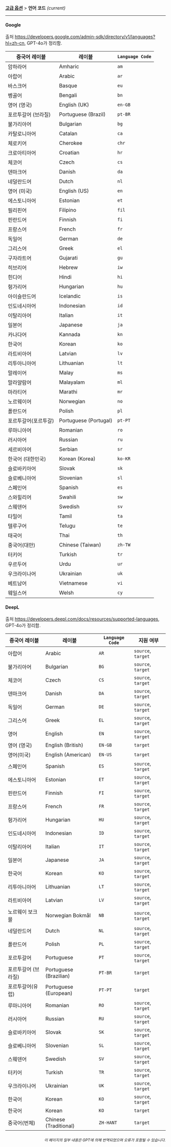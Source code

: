[**고급 옵션**](./introduction.md) > **언어 코드** _(current)_

---

#### Google

출처 <https://developers.google.com/admin-sdk/directory/v1/languages?hl=zh-cn>, GPT-4o가 정리함.

| 중국어 레이블 | 레이블 | `Language Code` |
| --- | --- | --- |
| 암하라어 | Amharic | `am` |
| 아랍어 | Arabic | `ar` |
| 바스크어 | Basque | `eu` |
| 벵골어 | Bengali | `bn` |
| 영어 (영국) | English (UK) | `en-GB` |
| 포르투갈어 (브라질) | Portuguese (Brazil) | `pt-BR` |
| 불가리아어 | Bulgarian | `bg` |
| 카탈로니아어 | Catalan | `ca` |
| 체로키어 | Cherokee | `chr` |
| 크로아티아어 | Croatian | `hr` |
| 체코어 | Czech | `cs` |
| 덴마크어 | Danish | `da` |
| 네덜란드어 | Dutch | `nl` |
| 영어 (미국) | English (US) | `en` |
| 에스토니아어 | Estonian | `et` |
| 필리핀어 | Filipino | `fil` |
| 핀란드어 | Finnish | `fi` |
| 프랑스어 | French | `fr` |
| 독일어 | German | `de` |
| 그리스어 | Greek | `el` |
| 구자라트어 | Gujarati | `gu` |
| 히브리어 | Hebrew | `iw` |
| 힌디어 | Hindi | `hi` |
| 헝가리어 | Hungarian | `hu` |
| 아이슬란드어 | Icelandic | `is` |
| 인도네시아어 | Indonesian | `id` |
| 이탈리아어 | Italian | `it` |
| 일본어 | Japanese | `ja` |
| 카나다어 | Kannada | `kn` |
| 한국어 | Korean | `ko` |
| 라트비아어 | Latvian | `lv` |
| 리투아니아어 | Lithuanian | `lt` |
| 말레이어 | Malay | `ms` |
| 말라얄람어 | Malayalam | `ml` |
| 마라티어 | Marathi | `mr` |
| 노르웨이어 | Norwegian | `no` |
| 폴란드어 | Polish | `pl` |
| 포르투갈어(포르투갈) | Portuguese (Portugal) | `pt-PT` |
| 루마니아어 | Romanian | `ro` |
| 러시아어 | Russian | `ru` |
| 세르비아어 | Serbian | `sr` |
| 한국어 (대한민국) | Korean (Korea) | `ko-KR` |
| 슬로바키아어 | Slovak | `sk` |
| 슬로베니아어 | Slovenian | `sl` |
| 스페인어 | Spanish | `es` |
| 스와힐리어 | Swahili | `sw` |
| 스웨덴어 | Swedish | `sv` |
| 타밀어 | Tamil | `ta` |
| 텔루구어 | Telugu | `te` |
| 태국어 | Thai | `th` |
| 중국어(대만) | Chinese (Taiwan) | `zh-TW` |
| 터키어 | Turkish | `tr` |
| 우르두어 | Urdu | `ur` |
| 우크라이나어 | Ukrainian | `uk` |
| 베트남어 | Vietnamese | `vi` |
| 웨일스어 | Welsh | `cy` |


#### DeepL
출처 <https://developers.deepl.com/docs/resources/supported-languages>, GPT-4o가 정리함.

| 중국어 레이블 | 레이블 | `Language Code` | 지원 여부 |
| --- | --- | --- | --- |
| 아랍어 | Arabic | `AR` | `source`, `target` |
| 불가리아어 | Bulgarian | `BG` | `source`, `target` |
| 체코어 | Czech | `CS` | `source`, `target` |
| 덴마크어 | Danish | `DA` | `source`, `target` |
| 독일어 | German | `DE` | `source`, `target` |
| 그리스어 | Greek | `EL` | `source`, `target` |
| 영어 | English | `EN` | `source`, `target` |
| 영어 (영국) | English (British) | `EN-GB` | `target` |
| 영어(미국) | English (American) | `EN-US` | `target` |
| 스페인어 | Spanish | `ES` | `source`, `target` |
| 에스토니아어 | Estonian | `ET` | `source`, `target` |
| 핀란드어 | Finnish | `FI` | `source`, `target` |
| 프랑스어 | French | `FR` | `source`, `target` |
| 헝가리어 | Hungarian | `HU` | `source`, `target` |
| 인도네시아어 | Indonesian | `ID` | `source`, `target` |
| 이탈리아어 | Italian | `IT` | `source`, `target` |
| 일본어 | Japanese | `JA` | `source`, `target` |
| 한국어 | Korean | `KO` | `source`, `target` |
| 리투아니아어 | Lithuanian | `LT` | `source`, `target` |
| 라트비아어 | Latvian | `LV` | `source`, `target` |
| 노르웨이 보크몰 | Norwegian Bokmål | `NB` | `source`, `target` |
| 네덜란드어 | Dutch | `NL` | `source`, `target` |
| 폴란드어 | Polish | `PL` | `source`, `target` |
| 포르투갈어 | Portuguese | `PT` | `source`, `target` |
| 포르투갈어 (브라질) | Portuguese (Brazilian) | `PT-BR` | `target` |
| 포르투갈어(유럽) | Portuguese (European) | `PT-PT` | `target` |
| 루마니아어 | Romanian | `RO` | `source`, `target` |
| 러시아어 | Russian | `RU` | `source`, `target` |
| 슬로바키아어 | Slovak | `SK` | `source`, `target` |
| 슬로베니아어 | Slovenian | `SL` | `source`, `target` |
| 스웨덴어 | Swedish | `SV` | `source`, `target` |
| 터키어 | Turkish | `TR` | `source`, `target` |
| 우크라이나어 | Ukrainian | `UK` | `source`, `target` |
| 한국어 | Korean | `KO` | `source`, `target` |
| 한국어 | Korean | `KO` | `target` |
| 중국어(번체) | Chinese (Traditional) | `ZH-HANT` | `target` |

<div align="right"> 
<h6><small>이 페이지의 일부 내용은 GPT에 의해 번역되었으며 오류가 포함될 수 있습니다.</small></h6>